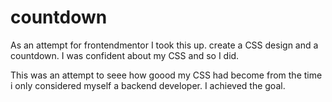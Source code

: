 # countdown

As an attempt for frontendmentor I took this up. create a CSS design and a countdown. I was confident about my CSS and so I did.

This was an attempt to seee how goood my CSS had become from the time i only considered myself a backend developer.
I achieved the goal.

